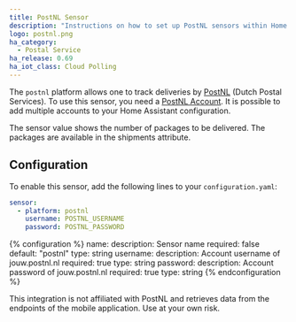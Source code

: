 ```yaml
---
title: PostNL Sensor
description: "Instructions on how to set up PostNL sensors within Home Assistant."
logo: postnl.png
ha_category:
  - Postal Service
ha_release: 0.69
ha_iot_class: Cloud Polling
---
```


The `postnl` platform allows one to track deliveries by [PostNL](https://www.postnl.nl) (Dutch Postal Services). To use this sensor, you need a [PostNL Account](https://jouw.postnl.nl). It is possible to add multiple accounts to your Home Assistant configuration.

The sensor value shows the number of packages to be delivered. The packages are available in the shipments attribute.

## Configuration

To enable this sensor, add the following lines to your `configuration.yaml`:

```yaml
sensor:
  - platform: postnl
    username: POSTNL_USERNAME
    password: POSTNL_PASSWORD
```

{% configuration %}
name:
  description: Sensor name
  required: false
  default: "postnl"
  type: string
username:
  description: Account username of jouw.postnl.nl
  required: true
  type: string
password:
  description: Account password of jouw.postnl.nl
  required: true
  type: string
{% endconfiguration %}

<div class='note warning'>
This integration is not affiliated with PostNL and retrieves data from the endpoints of the mobile application. Use at your own risk.
</div>
